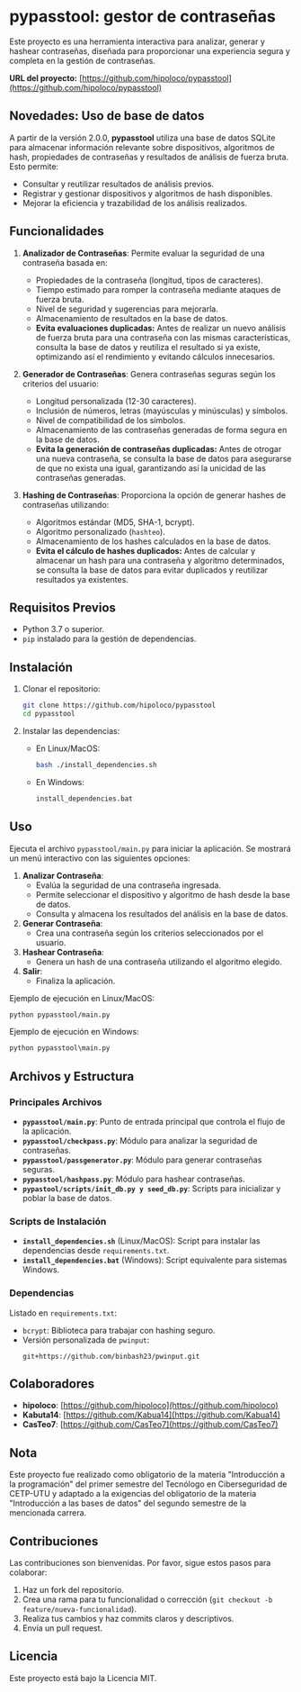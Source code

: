 
# pypasstool: gestor de contraseñas

Este proyecto es una herramienta interactiva para analizar, generar y hashear contraseñas, diseñada para proporcionar una experiencia segura y completa en la gestión de contraseñas.

**URL del proyecto:** [https://github.com/hipoloco/pypasstool](https://github.com/hipoloco/pypasstool)

## Novedades: Uso de base de datos

A partir de la versión 2.0.0, **pypasstool** utiliza una base de datos SQLite para almacenar información relevante sobre dispositivos, algoritmos de hash, propiedades de contraseñas y resultados de análisis de fuerza bruta. Esto permite:

- Consultar y reutilizar resultados de análisis previos.
- Registrar y gestionar dispositivos y algoritmos de hash disponibles.
- Mejorar la eficiencia y trazabilidad de los análisis realizados.

## Funcionalidades

1. **Analizador de Contraseñas**: Permite evaluar la seguridad de una contraseña basada en:
   - Propiedades de la contraseña (longitud, tipos de caracteres).
   - Tiempo estimado para romper la contraseña mediante ataques de fuerza bruta.
   - Nivel de seguridad y sugerencias para mejorarla.
   - Almacenamiento de resultados en la base de datos.
   - **Evita evaluaciones duplicadas:** Antes de realizar un nuevo análisis de fuerza bruta para una contraseña con las mismas características, consulta la base de datos y reutiliza el resultado si ya existe, optimizando así el rendimiento y evitando cálculos innecesarios.

2. **Generador de Contraseñas**: Genera contraseñas seguras según los criterios del usuario:
   - Longitud personalizada (12-30 caracteres).
   - Inclusión de números, letras (mayúsculas y minúsculas) y símbolos.
   - Nivel de compatibilidad de los símbolos.
   - Almacenamiento de las contraseñas generadas de forma segura en la base de datos.
   - **Evita la generación de contraseñas duplicadas:** Antes de otrogar una nueva contraseña, se consulta la base de datos para asegurarse de que no exista una igual, garantizando así la unicidad de las contraseñas generadas.

3. **Hashing de Contraseñas**: Proporciona la opción de generar hashes de contraseñas utilizando:
   - Algoritmos estándar (MD5, SHA-1, bcrypt).
   - Algoritmo personalizado (`hashteo`).
   - Almacenamiento de los hashes calculados en la base de datos.
   - **Evita el cálculo de hashes duplicados:** Antes de calcular y almacenar un hash para una contraseña y algoritmo determinados, se consulta la base de datos para evitar duplicados y reutilizar resultados ya existentes.

## Requisitos Previos

- Python 3.7 o superior.
- `pip` instalado para la gestión de dependencias.

## Instalación

1. Clonar el repositorio:
   ```bash
   git clone https://github.com/hipoloco/pypasstool
   cd pypasstool
   ```

2. Instalar las dependencias:
   - En Linux/MacOS:
     ```bash
     bash ./install_dependencies.sh
     ```
   - En Windows:
     ```cmd
     install_dependencies.bat
     ```

## Uso

Ejecuta el archivo `pypasstool/main.py` para iniciar la aplicación. Se mostrará un menú interactivo con las siguientes opciones:

1. **Analizar Contraseña**:
   - Evalúa la seguridad de una contraseña ingresada.
   - Permite seleccionar el dispositivo y algoritmo de hash desde la base de datos.
   - Consulta y almacena los resultados del análisis en la base de datos.
2. **Generar Contraseña**:
   - Crea una contraseña según los criterios seleccionados por el usuario.
3. **Hashear Contraseña**:
   - Genera un hash de una contraseña utilizando el algoritmo elegido.
4. **Salir**:
   - Finaliza la aplicación.

Ejemplo de ejecución en Linux/MacOS:
```bash
python pypasstool/main.py
```

Ejemplo de ejecución en Windows:
```cmd
python pypasstool\main.py
```

## Archivos y Estructura

### Principales Archivos
- **`pypasstool/main.py`**: Punto de entrada principal que controla el flujo de la aplicación.
- **`pypasstool/checkpass.py`**: Módulo para analizar la seguridad de contraseñas.
- **`pypasstool/passgenerator.py`**: Módulo para generar contraseñas seguras.
- **`pypasstool/hashpass.py`**: Módulo para hashear contraseñas.
- **`pypastool/scripts/init_db.py y seed_db.py`**: Scripts para inicializar y poblar la base de datos.

### Scripts de Instalación
- **`install_dependencies.sh`** (Linux/MacOS): Script para instalar las dependencias desde `requirements.txt`.
- **`install_dependencies.bat`** (Windows): Script equivalente para sistemas Windows.

### Dependencias
Listado en `requirements.txt`:
- `bcrypt`: Biblioteca para trabajar con hashing seguro.
- Versión personalizada de `pwinput`:
  ```plaintext
  git+https://github.com/binbash23/pwinput.git
  ```

## Colaboradores

- **hipoloco**: [https://github.com/hipoloco](https://github.com/hipoloco)
- **Kabuta14**: [https://github.com/Kabua14](https://github.com/Kabua14)
- **CasTeo7**: [https://github.com/CasTeo7](https://github.com/CasTeo7)

## Nota

Este proyecto fue realizado como obligatorio de la materia "Introducción a la programación" del primer semestre del Tecnólogo en Ciberseguridad de CETP-UTU y adaptado a la exigencias del obligatorio de la materia "Introducción a las bases de datos" del segundo semestre de la mencionada carrera.

## Contribuciones

Las contribuciones son bienvenidas. Por favor, sigue estos pasos para colaborar:

1. Haz un fork del repositorio.
2. Crea una rama para tu funcionalidad o corrección (`git checkout -b feature/nueva-funcionalidad`).
3. Realiza tus cambios y haz commits claros y descriptivos.
4. Envía un pull request.

## Licencia

Este proyecto está bajo la Licencia MIT.
